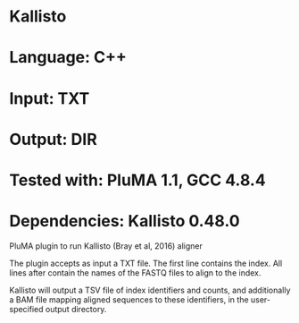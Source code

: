 # Kallisto
# Language: C++
# Input: TXT
# Output: DIR
# Tested with: PluMA 1.1, GCC 4.8.4
# Dependencies: Kallisto 0.48.0


PluMA plugin to run Kallisto (Bray et al, 2016) aligner

The plugin accepts as input a TXT file.  The first line contains the index.
All lines after contain the names of the FASTQ files to align to the index.

Kallisto will output a TSV file of index identifiers and counts,
and additionally a BAM file mapping aligned sequences to these identifiers,
in the user-specified output directory.
